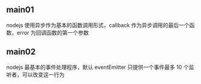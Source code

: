 ## main01

nodejs 使用异步作为基本的函数调用形式，callback 作为异步调用的最后一个函数，error 为回调函数的第一个参数

## main02

nodejs 最基本的事件处理程序，默认 eventEmitter 只提供一个事件最多 10 个监听者，可以改变这一行为